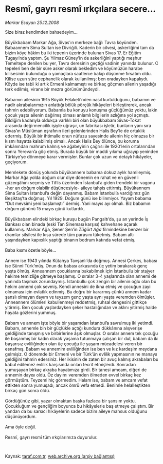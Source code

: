 # Resmî, gayrı resmî ırkçılara secere...

*Markar Esayan 25.12.2008*

<div class="taraf_structure_2col_1zq">
<div class="margen_n">



 <p>Size biraz kendimden bahsedeyim… <br/><br/>Büyükbabam Markar Ağa, Sivas’ın merkeze bağlı Tavra köyünden. Babaannem Sima Sultan ise Divriğili. Kaderin bir cilvesi, askerliğimi tam da bizim köye hâkim bu iki tepenin üzerinde bulunan Sivas 17. Er Eğitim Tugayı’nda yaptım. Şu Yılmaz Güney’in de askerliğini yaptığı meşhur Temeltepe denilen bu yer, Tavra deresinin geçtiği vadinin yanında bulunur. O tepeleri ben de bir süre asker olarak bekledim ve köyümüzün harabe kilisesinin bulunduğu o yamaçlara saatlerce bakıp düşünme fırsatım oldu. Kilise uzun süre cephanelik olarak kullanılmış; ben oradayken kapalıydı. Köyde ise tabii ki artık Ermeni kalmamıştı ve birkaç göçmen ailenin yaşadığı terk edilmiş, virane bir mezra görünümündeydi. <br/><br/>Babamın ailesinin 1915 Büyük Felaketi’nden nasıl kurtulduğunu, babamın ve nadir akrabalarımızın anlattığı bölük pörçük hikâyeleri birleştirerek, ancak tahmin edebiliyorum. Babamla bu konuyu konuşma güçlüğümüz yoktu, lakin çocuk yaşta ailenin dağılmış olması anlamlı bilgilerin azlığına yol açmıştı. Bildiğim kadarıyla oldukça varlıklı biri olan büyükbabam Sivas-Tokat arasında değirmencilik işiyle uğraşır, un fabrikası işletir, bunların yanı sıra Sivas’ın Müslüman eşrafının ileri gelenlerinden Halis Bey’le de ortaklık edermiş. Büyük bir ihtimalle onun nüfuzu sayesinde ailenin hiç olmazsa bir kısmı hayatta kalabilmiş olmalı. Ancak Halis Bey ölünce, bu koruma imkânından mahrum kalmış ve ağabeyinin çağrısı ile 1920’lerin ortalarından sonra Yerevan’a göç etmiş. Burada büyük bir maddi yıkıma uğrayıp yeninden Türkiye’ye dönmeye karar vermişler. Bunlar çok uzun ve detaylı hikâyeler, geçiyorum. <br/><br/>Memlekete dönüş yolunda büyükannem babama dokuz aylık hamileymiş. Markar Ağa yolda doğum olur diye dönemin en rahat ve en güvenli güzergâhını seçmiş ve Tiflis üzerinden İstanbul’a giden trendeki bir vagonu –her an doğum olabilir düşüncesiyle- aileye tahsis ettirmiş. Büyükannem Sima Sultan İstanbul’a değin dayanmış. Babam İstanbul’a vardığımız gün Beşiktaş’ta doğmuş. Yıl 1929. Doğum günü ise bilinmiyor. Yayam babama “Dut mevsimi yeni başlamıştı” dermiş. Yani mayıs ayı olmalı. Biz babamın doğum gününü 15 mayıs günü kutlardık. <br/><br/>Büyükbabam elindeki birkaç kuruşu bugün Pangaltı’da, şu an yerinde İş Bankası olan binada (eski Tan Sineması karşısı) kahvehane açarak kullanmış. Markar Ağa, Şener Şen’in <i>Züğürt Ağa</i> filmindekine benzer bir dramlar silsilesi ile kısa sürede tüm parasını tüketmiş. Babam altı yaşındayken kapıcılık yaptığı binanın bodrum katında vefat etmiş.<br/><br/>Baba kısmı özetle böyle... <br/><br/>Annem ise 1943 yılında Kütahya Tavşanlı’da doğmuş. Annesi Çerkes, babası ise Sünni Türk’müş. Onun da babası arkasında üç yetim bırakarak genç yaşta ölmüş. Anneannem çocuklarına bakabilmek için İstanbullu bir stajyer hekime temizliğe gitmeye başlamış. O sıralar 3-4 yaşlarında olan annemi de yanında taşımak zorundaymış. İstanbullu çok zengin bir ailenin oğlu olan bu hekim annemi çok sevmiş. Kendi annesini de ikna etmiş ve çocuğun zayi olmaması için evlatlık edinmiş. Bu doğru bir kararmış çünkü annem kadar şanslı olmayan dayım ve teyzem genç yaşta aynı yaşta veremden ölmüşler. Anneannem ölümleri kabullenmeyi reddetmiş, ruhsal dengesini gittikçe yitirmiş. Ben çocuk yaşlardayken şeker hastalığından ve aklını yitirmiş halde hayata gözlerini yummuş. <br/><br/>Babam ve annem işte böyle bir yaşamdan İstanbul’a savrulmuş iki yetimdi. Babam, annemle bin bir güçlükle açtığı kundura dükkânına alışverişe geldiğinde tanışmış ve birbirlerine âşık olmuşlar. O sıralar annem tek çocuğu ile boşanmış bir kadın olarak yaşama tutunmaya çalışan bir dul, babam da iki başarısız evliliğinden olan üç çocuğu ile yaşam mücadelesi veren bir esnafmış. Babam ve annemim evliliğinden ise ben ve kız kardeşim meydana gelmişiz. O dönemde bir Ermeni ve bir Türk’ün evlilik yapmasının ne manaya geldiğini tahmin edersiniz. Her ikisinin de zaten bir avuç kalmış akrabaları bu kabul edilemez evlilik karşısında onları tecrit etmişlerdi. Sonradan yumuşayan birkaç akraba hayatımıza girdi. Bir tanesi amcam, diğeri de annemin dayısı oldu. Öz dayımı veremden ölmeden evvel birkaç kez görmüştüm. Teyzemi hiç görmedim. Halam ise, babam ve amcam vefat ettikten sonra yumuşadı; ancak ömrü vefa etmedi. Benimle helalleştikten birkaç gün sonra öldü. <br/><br/>Gördüğünüz gibi, yazar olmaktan başka fazlaca bir şansım yoktu. Çocukluğum ve gençliğim boyunca bu hikâyelerle baş etmeye çalıştım. Bir yandan da bu sarsıcı hikâyelerin sadece bizim aileye mahsus olduğunu düşünüyordum. <br/><br/>Ama öyle değil. <br/><br/>Resmî, gayrı resmî tüm ırkçılarımıza duyurulur.</p>

<br/>


<div id="taraf_not">
</div>

</div>


</div>

Kaynak: [taraf.com.tr](http://taraf.com.tr:80/makale/3272.htm), [web.archive.org (arşiv bağlantısı)](http://web.archive.org/web/20090212040707/http://taraf.com.tr:80/makale/3272.htm)
